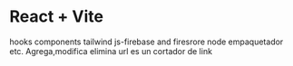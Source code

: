 # React + Vite
hooks components tailwind
js-firebase and firesrore
node empaquetador etc.
Agrega,modifica elimina url es un cortador de link 
